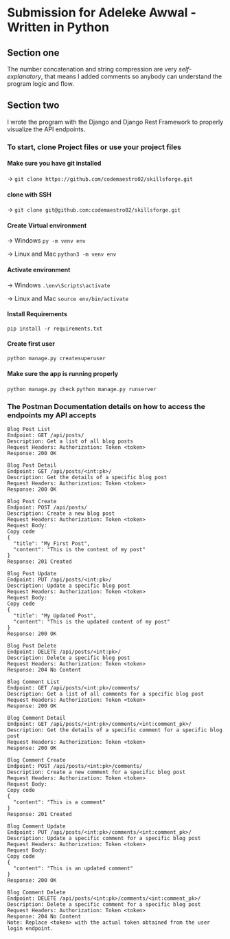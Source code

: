 # Submission for Adeleke Awwal - Written in Python
## Section one
The number concatenation and string compression are very *self-explanatory*, that means I added comments so anybody can understand the program logic and flow.

## Section two
I wrote the program with the Django and Django Rest Framework to properly visualize the API endpoints.

### To start, clone Project files or use your project files

#### Make sure you have git installed
-> `git clone https://github.com/codemaestro02/skillsforge.git`
#### clone with SSH
-> `git clone git@github.com:codemaestro02/skillsforge.git`

#### Create Virtual environment
-> Windows
`py -m venv env`

-> Linux and Mac
`python3 -m venv env`

#### Activate environment
-> Windows
`.\env\Scripts\activate`

-> Linux and Mac
`source env/bin/activate`

#### Install Requirements
`pip install -r requirements.txt`

#### Create first user
`python manage.py createsuperuser`

#### Make sure the app is running properly
`python manage.py check`
`python manage.py runserver`

### The Postman Documentation details on how to access the endpoints my API accepts
```
Blog Post List
Endpoint: GET /api/posts/
Description: Get a list of all blog posts
Request Headers: Authorization: Token <token>
Response: 200 OK

Blog Post Detail
Endpoint: GET /api/posts/<int:pk>/
Description: Get the details of a specific blog post
Request Headers: Authorization: Token <token>
Response: 200 OK

Blog Post Create
Endpoint: POST /api/posts/
Description: Create a new blog post
Request Headers: Authorization: Token <token>
Request Body:
Copy code
{
  "title": "My First Post",
  "content": "This is the content of my post"
}
Response: 201 Created

Blog Post Update
Endpoint: PUT /api/posts/<int:pk>/
Description: Update a specific blog post
Request Headers: Authorization: Token <token>
Request Body:
Copy code
{
  "title": "My Updated Post",
  "content": "This is the updated content of my post"
}
Response: 200 OK

Blog Post Delete
Endpoint: DELETE /api/posts/<int:pk>/
Description: Delete a specific blog post
Request Headers: Authorization: Token <token>
Response: 204 No Content

Blog Comment List
Endpoint: GET /api/posts/<int:pk>/comments/
Description: Get a list of all comments for a specific blog post
Request Headers: Authorization: Token <token>
Response: 200 OK

Blog Comment Detail
Endpoint: GET /api/posts/<int:pk>/comments/<int:comment_pk>/
Description: Get the details of a specific comment for a specific blog post
Request Headers: Authorization: Token <token>
Response: 200 OK

Blog Comment Create
Endpoint: POST /api/posts/<int:pk>/comments/
Description: Create a new comment for a specific blog post
Request Headers: Authorization: Token <token>
Request Body:
Copy code
{
  "content": "This is a comment"
}
Response: 201 Created

Blog Comment Update
Endpoint: PUT /api/posts/<int:pk>/comments/<int:comment_pk>/
Description: Update a specific comment for a specific blog post
Request Headers: Authorization: Token <token>
Request Body:
Copy code
{
  "content": "This is an updated comment"
}
Response: 200 OK

Blog Comment Delete
Endpoint: DELETE /api/posts/<int:pk>/comments/<int:comment_pk>/
Description: Delete a specific comment for a specific blog post
Request Headers: Authorization: Token <token>
Response: 204 No Content
Note: Replace <token> with the actual token obtained from the user login endpoint.
```
